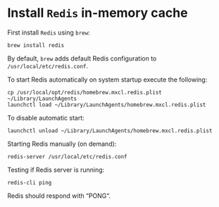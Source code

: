 # Install `Redis` in-memory cache

First install `Redis` using `brew`:

```console
brew install redis
```

By default, `brew` adds default Redis configuration to
`/usr/local/etc/redis.conf`.

To start Redis automatically on system startup execute the following:

```console
cp /usr/local/opt/redis/homebrew.mxcl.redis.plist ~/Library/LaunchAgents
launchctl load ~/Library/LaunchAgents/homebrew.mxcl.redis.plist
```

To disable automatic start:

```console
launchctl unload ~/Library/LaunchAgents/homebrew.mxcl.redis.plist
```

Starting Redis manually (on demand):

```console
redis-server /usr/local/etc/redis.conf
```

Testing if Redis server is running:

```console
redis-cli ping
```

Redis should respond with “PONG“.
